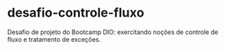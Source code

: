 # desafio-controle-fluxo
Desafio de projeto do Bootcamp DIO: exercitando noções de controle de fluxo e tratamento de exceções.

